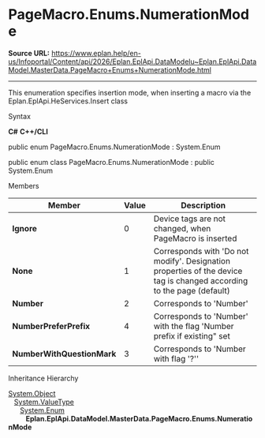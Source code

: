 # PageMacro.Enums.NumerationMode

**Source URL:** https://www.eplan.help/en-us/Infoportal/Content/api/2026/Eplan.EplApi.DataModelu~Eplan.EplApi.DataModel.MasterData.PageMacro+Enums+NumerationMode.html

---

This enumeration specifies insertion mode, when inserting a macro via the Eplan.EplApi.HeServices.Insert class

Syntax

**C#**
**C++/CLI**


public enum PageMacro.Enums.NumerationMode : System.Enum

public enum class PageMacro.Enums.NumerationMode : public System.Enum


Members

| Member | Value | Description |
| --- | --- | --- |
| **Ignore** | 0 | Device tags are not changed, when PageMacro is inserted |
| **None** | 1 | Corresponds with 'Do not modify'. Designation properties of the device tag is changed according to the page (default) |
| **Number** | 2 | Corresponds to 'Number' |
| **NumberPreferPrefix** | 4 | Corresponds to 'Number' with the flag 'Number prefix if existing" set |
| **NumberWithQuestionMark** | 3 | Corresponds to 'Number with flag '?'' |

Inheritance Hierarchy

[System.Object](#)  
   [System.ValueType](#)  
      [System.Enum](#)  
         **Eplan.EplApi.DataModel.MasterData.PageMacro.Enums.NumerationMode**
